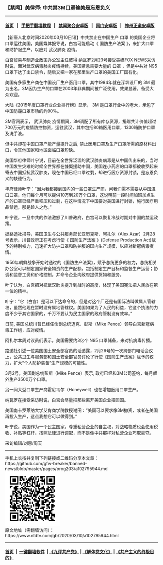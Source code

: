 ### 【禁闻】美律师: 中共禁3M口罩输美是忘恩负义
------------------------

#### [首页](https://github.com/gfw-breaker/banned-news/blob/master/README.md) &nbsp;&nbsp;|&nbsp;&nbsp; [手把手翻墙教程](https://github.com/gfw-breaker/guides/wiki) &nbsp;&nbsp;|&nbsp;&nbsp; [禁闻聚合安卓版](https://github.com/gfw-breaker/bn-android) &nbsp;&nbsp;|&nbsp;&nbsp; [网门安卓版](https://github.com/oGate2/oGate) &nbsp;&nbsp;|&nbsp;&nbsp; [神州正道安卓版](https://github.com/SzzdOgate/update) 



<div><div class="post_content" itemprop="articleBody">
 <p>
  【新唐人北京时间2020年03月10日讯】中共禁止在中国生产
  <ok href="https://www.ntdtv.com/gb/口罩.htm">
   口罩
  </ok>
  的美国企业将口罩运往美国，美国媒体报导说，白宫可能启动《
  <ok href="https://www.ntdtv.com/gb/国防生产法案.htm">
   国防生产法案
  </ok>
  》，来扩大口罩和防护服生产，以应对
  <ok href="https://www.ntdtv.com/gb/武汉肺炎.htm">
   武汉肺炎
  </ok>
  疫情。
 </p>
 <p>
  白宫贸易与制造业政策办公室主任彼得‧纳瓦罗2月23号接受美媒FOX NEWS采访时说，面对武汉病毒肺炎疫情持续，美国紧急需要大量的
  <ok href="https://www.ntdtv.com/gb/口罩.htm">
   口罩
  </ok>
  ，但是中共对
  <ok href="https://www.ntdtv.com/gb/n95.htm">
   N95
  </ok>
  口罩下达了出口禁令，随后又把一家在那里生产口罩的美国工厂国有化。
 </p>
 <p>
  美国有多家生产商在中国设厂生产医用口罩，其中1984年就在深圳设厂的
  <ok href="https://www.ntdtv.com/gb/3m.htm">
   3M
  </ok>
  最为出名，3M因为生产的口罩在2003年非典期间被广泛使用，效果显著，备受大众欢迎。
 </p>
 <p>
  大陆《2015年度口罩行业企业排行榜》显示，
  <ok href="https://www.ntdtv.com/gb/3m.htm">
   3M
  </ok>
  是口罩行业中的老大，承包了中国防霾口罩市场的约90%。
 </p>
 <p>
  3M官网表示，
  <ok href="https://www.ntdtv.com/gb/武汉肺炎.htm">
   武汉肺炎
  </ok>
  疫情期间，3M调配了所有库存资源，捐赠共计价值超过700万元的疫情防控物资，运往武汉，其中包括80箱医用口罩，1330箱防护口罩及洗手液。
 </p>
 <p>
  但中共却在中国口罩产能产量提升之后, 禁止医用口罩及生产口罩所需的原材料出口，令其他国家和地区面临口罩短缺。
 </p>
 <p>
  美国华府律师叶宁说，目前在全世界泛滥的武汉肺炎病毒是从中国传出来的，当时中国发生灾难的时候全世界都在慷慨援助中国，美国连小药店的口罩都被收罗起来寄去中国抵抗武汉肺炎，现在中国已经口罩过剩，却进行医疗资源封锁，是忘恩负义的缺德行为。
 </p>
 <p>
  华府律师叶宁：“因为我都接到国内的一些口罩生产商，问我们需不需要从中国进口口罩，他们每个月可以提供10万到20万个口罩，这说明前一段时间加班加点生产的口罩已经严重积压和过剩，在这种情况下中国要对美国进行封锁，施行医疗用品禁运，那是趁人之危。”
 </p>
 <p>
  叶宁说，一旦中共的作法激怒了川普政府，白宫可以恢复冷战时期对中国的禁运政策。
 </p>
 <p>
  据路透社报导，美国卫生与公共服务部长亚历克斯．阿扎尔（Alex Azar）2月28号表示，川普政府正在考虑行使《
  <ok href="https://www.ntdtv.com/gb/国防生产法案.htm">
   国防生产法案
  </ok>
  》(Defense Production Act)赋予的特别权力，迅速扩大防护口罩和防护服的国内生产规模，以应对新冠病毒疫情。
 </p>
 <p>
  1950年朝鲜战争开始时通过的《国防生产法案》，赋予总统更多的权力，总统相关办公室可以制定国家安全物资的生产配额，包括制定生产目标和监督生产运营；协调和监督工资和价格控制，并命令企业向政府提供货物和服务。
 </p>
 <p>
  叶宁认为，白宫把对抗武汉肺炎提升到战时的高度，体现了美国宪法把人民放在第一位的精神。
 </p>
 <p>
  叶宁：“它（白宫）是可以下达命令的，但是对这个厂还是有国际法叫做属人管辖权，虽然他现在暂时没有属地管辖权。美国如果为了人民的利益，它这个执法的力度不少于其它国家的，千万不要认为民主国家的政府管制没有效率。”
 </p>
 <p>
  日前, 美国总统川普已经任命副总统迈克．彭斯（Mike Pence）领导白宫新冠病毒工作组，应对疫情。
 </p>
 <p>
  阿扎尔本周对议员们表示，美国需要约3亿个
  <ok href="https://www.ntdtv.com/gb/n95.htm">
   N95
  </ok>
  口罩储备，来对抗病毒传播。
 </p>
 <p>
  路透社引述一位美国国土安全部官员的话透露，2月26号的一次跨部门电话会议上，公共卫生与服务部和国土安全部官员讨论了行使《国防生产法案》赋予的权力，扩大“个人防护装备”生产规模的可能性。
 </p>
 <p>
  3月2号，美国副总统彭斯（Mike Pence）表示, 政府已经和3M公司签约，每月额外生产3500万个口罩。
 </p>
 <p>
  另一间大型口罩生产商霍尼韦尔（Honeywell）也在增加医用口罩生产。
 </p>
 <p>
  纳瓦罗在接受采访时说，白宫会尽量把那些离开美国企业招回国。
 </p>
 <p>
  美国南卡罗莱纳大学艾肯商学院教授谢田：“美国可以要求像3M撤资，或者在美国再投入生产，这点我想它可以做得到。”
 </p>
 <p>
  叶宁说，美国作为一个民主国家，尊重私营企业的自主权，对战略物质也会使用税收、补贴等杠杆，按照法律进行调配，而不是像中共那样对私营企业巧取豪夺。
 </p>
 <p>
  采访编辑/刘惠/周天
 </p>
 <div class="single_ad">
 </div>
</div>
</div>
<hr/>
手机上长按并复制下列链接或二维码分享本文章：<br/>
https://github.com/gfw-breaker/banned-news/blob/master/pages/prog203/a102795944.md <br/>
<a href='https://github.com/gfw-breaker/banned-news/blob/master/pages/prog203/a102795944.md'><img src='https://github.com/gfw-breaker/banned-news/blob/master/pages/prog203/a102795944.md.png'/></a> <br/>
原文地址（需翻墙访问）：https://www.ntdtv.com/gb/2020/03/10/a102795944.html


------------------------
#### [首页](https://github.com/gfw-breaker/banned-news/blob/master/README.md) &nbsp;|&nbsp; [一键翻墙软件](https://github.com/gfw-breaker/nogfw/blob/master/README.md) &nbsp;| [《九评共产党》](https://github.com/gfw-breaker/9ping.md/blob/master/README.md#九评之一评共产党是什么) | [《解体党文化》](https://github.com/gfw-breaker/jtdwh.md/blob/master/README.md) | [《共产主义的终极目的》](https://github.com/gfw-breaker/gczydzjmd.md/blob/master/README.md)


<img src='http://gfw-breaker.win/banned-news/pages/prog203/a102795944.md' width='0px' height='0px'/>